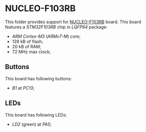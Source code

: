 NUCLEO-F103RB
=============

This folder provides support for [NUCLEO-F103RB](https://www.st.com/en/evaluation-tools/nucleo-f103rb.html) board. This
board features a *STM32F103RB* chip in *LQFP64* package:
- *ARM Cortex-M3* (*ARMv7-M*) core;
- 128 kB of flash;
- 20 kB of RAM;
- 72 MHz max clock;

Buttons
-------

This board has following buttons:
- *B1* at *PC13*;

LEDs
----

This board has following LEDs:
- *LD2* (green) at *PA5*;
